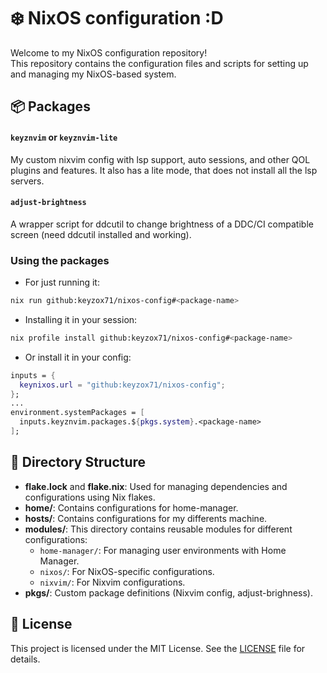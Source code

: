 # ❄️ NixOS configuration :D

Welcome to my NixOS configuration repository! \
This repository contains the configuration files and scripts for setting up and managing my NixOS-based system.

## 📦 Packages

#### `keyznvim` or `keyznvim-lite`
My custom nixvim config with lsp support, auto sessions, and other QOL plugins and features. It also has a lite mode, that does not install all the lsp servers.

#### `adjust-brightness`
A wrapper script for ddcutil to change brightness of a DDC/CI compatible screen (need ddcutil installed and working).

### Using the packages
- For just running it:
```bash
nix run github:keyzox71/nixos-config#<package-name>
```
- Installing it in your session:
```bash
nix profile install github:keyzox71/nixos-config#<package-name>
```
- Or install it in your config:
```nix
inputs = {
  keynixos.url = "github:keyzox71/nixos-config";
};
...
environment.systemPackages = [
  inputs.keyznvim.packages.${pkgs.system}.<package-name>
];
```

## 📁 Directory Structure
- **flake.lock** and **flake.nix**: Used for managing dependencies and configurations using Nix flakes.
- **home/**: Contains configurations for home-manager.
- **hosts/**: Contains configurations for my differents machine.
- **modules/**: This directory contains reusable modules for different configurations:
  - `home-manager/`: For managing user environments with Home Manager.
  - `nixos/`: For NixOS-specific configurations.
  - `nixvim/`: For Nixvim configurations.
- **pkgs/**: Custom package definitions (Nixvim config, adjust-brighness).

## 📝 License
This project is licensed under the MIT License. See the [LICENSE](LICENSE) file for details.
